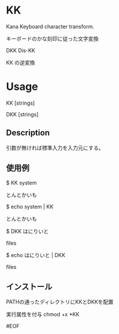 # KK
Kana Keyboard character transform.

キーボードのかな刻印に従った文字変換


DKK Dis-KK

KK の逆変換

# Usage

KK [strings]

DKK [strings]

## Description
引数が無ければ標準入力を入力元にする。

## 使用例

$ KK system 

とんとかいも

$ echo system | KK

とんとかいも

$ DKK はにりいと

files

$ echo はにりいと | DKK

files


## インストール
PATHの通ったディレクトリにKKとDKKを配置

実行属性を付与
chmod +x *KK

#EOF
